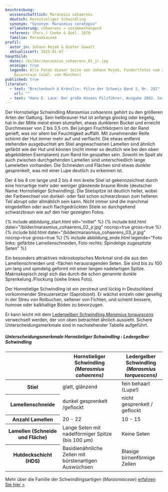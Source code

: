 ```yaml
---
beschreibung:
  wissenschaftlich: Marasmius cohaerens
  deutsch: Hornstieliger Schwindling
  synonym: "Synonym: Marasmius ceratopus"
  erlaeuterung: cohaerens = zusammenhängend
  referenz: (Pers.) Cooke & Quél. 1878
  familie: Marasmiaceae
profil:
  autor_in: Johann Rejek & Dieter Gewalt
  aktualisiert: 2025-01-07
hauptbild:
  datei: /bilder/marasmius_cohaerens_01_jr.jpg
  anzeige: true
  legende: Alle Fotos dieser Seite von Johann Rejek, Fundortfotos vom 29.09.2024,
    Baiernrain (südl. von München)
published: true
literatur:
  - text: "Breitenbach & Kränzlin: Pilze der Schweiz Band 3, Nr. 282"
    url: ""
  - text: "Hans E. Laux: Der große Kosmos Pilzführer, Ausgabe 2002, Seite 204"
---
```

Der Hornstielige Schwindling *Marasmius cohaerens* gehört zu den größeren Arten der Gattung. Sein hellbrauner Hut ist anfangs glockig oder kegelig, hat in der Mitte meist einen stumpfen, etwas dunkleren Buckel und erreicht Durchmesser von 2 bis 3,5 cm. Bei jungen Fruchtkörpern ist der Rand gerieft, was vor allem bei Feuchtigkeit auffällt. Mit zunehmender Reife schirmt der Hut immer mehr auf und verflacht. Die etwas entfernt stehenden ausgebuchtet am Stiel angewachsenen Lamellen sind ähnlich gefärbt wie der Hut und können (nicht immer so deutlich wie bei den oben abgebildeten Exemplaren) zum Rand hin gespalten sein. Sowohl im Spalt als auch zwischen durchgehenden Lamellen sind unterschiedlich lange Lameletten vorhanden. Die Schneiden und Flächen sind etwas dunkler gesprenkelt, was mit einer Lupe deutlich zu erkennen ist.

Der 4 bis 8 cm lange und 2 bis 4 mm breite Stiel ist gekennzeichnet durch eine hornartige mehr oder weniger glänzende braune Rinde (deutscher Name: Hornstieliger Schwindling). Die Stielspitze ist deutlich heller, wobei der Farbwechsel von dunkel- oder fast schon schwarzbraun zum helleren Teil abrupt oder allmählich sein kann. Nicht immer sind die manchmal eingedellten oder auch flachgedrückten Stiele so durchgehend schwarzbraun wie auf den hier gezeigten Fotos. 

{% include abbildung_start.html stil="mittel" %}
{% include bild.html datei="/bilder/marasmius_cohaerens_02_jr.jpg" nocrop=true gross=true %}
{% include bild.html datei="/bilder/marasmius_cohaerens_03_jr.jpg" nocrop=true gross=true %}
{% include abbildung_ende.html legende="Foto links: gefärbte Lamellenschneiden, Foto rechts: Spindelige zugespitzte Seten" %}

Ein besonders attraktives mikroskopisches Merkmal sind die aus den Lamellenschneiden und -flächen herausragenden Seten. Sie sind bis zu 100 µm lang und spindelig geformt mit einer langen nadelartigen Spitze. Makroskopisch zeigt sich das durch die schon genannte dunkle Sprenkelung /Flockung (siehe linkes Foto).

Der Hornstielige Schwindling ist ein zerstreut und lückig in Deutschland vorkommender Streuzersetzer (Saprobiont). Er wächst einzeln oder gesellig in der Streu von Rotbuchen, seltener von Fichten, und scheint bessere, humose oder kalkhaltige Böden zu bevorzugen. 

Er kann leicht mit dem [Ledergelben Schwindling *Maramius torquescens*](/pilze/marasmius-torquescens-ledergelber-schwindling) verwechselt werden, der von oben betrachtet ähnlich aussieht. Sichere Unterscheidungsmerkmale sind in nachstehender Tabelle aufgeführt.

##### Unterscheidungsmerkmale     Hornstieliger Schwindling : Ledergelber Schwindling

<div class="table-responsive">
  <table class="table">
    <thead>
      <tr>
        <th> </th> 
        <th>Hornstieliger Schwindling<br /><i>(Marasmius cohaerens)</i></th>
        <th>Ledergelber Schwindling<br /><i>(Marasmius torquescens)</i></th>
      </tr>
    </thead>
    <tbody>
      <tr>
        <th>Stiel</th>
        <td>glatt, glänzend</td>
        <td>fein behaart (Lupe!)</td>
      </tr><tr>
        <th>Lamellenschneide</th>
        <td>dunkel gesprenkelt /geflockt</td>
        <td>nicht gesprenkelt / geflockt</td>
      </tr> <tr>
        <th>Anzahl Lamellen</th>
        <td>20 - 22</td>
        <td>10 - 15</td>
      </tr> <tr>
        <th>Lamellen (Schneide und Fläche)</th>
        <td>Lange Seten mit nadelförmiger Spitze (bis 100 µm)</td>
        <td>Keine Seten</td>
      </tr><tr>
        <th>Hutdeckschicht (HDS)</th>
        <td>Basidienähnliche Zellen mit bürstenartigen Auswüchsen</td>
        <td>Blasige birnenförmige Zellen</td>
      </tr>
    </tbody>
  </table>
</div>

Mehr über die Familie der Schwindlingsartigen (*Marasmiaceae*) [erfahren Sie hier >](/verwandt/schwindlinge)